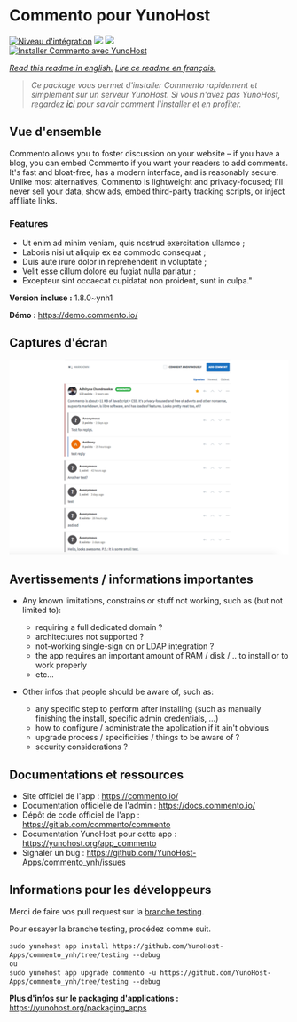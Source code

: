 # Commento pour YunoHost

[![Niveau d'intégration](https://dash.yunohost.org/integration/commento.svg)](https://dash.yunohost.org/appci/app/commento) ![](https://ci-apps.yunohost.org/ci/badges/commento.status.svg) ![](https://ci-apps.yunohost.org/ci/badges/commento.maintain.svg)  
[![Installer Commento avec YunoHost](https://install-app.yunohost.org/install-with-yunohost.svg)](https://install-app.yunohost.org/?app=commento)

*[Read this readme in english.](./README.md)*
*[Lire ce readme en français.](./README_fr.md)*

> *Ce package vous permet d'installer Commento rapidement et simplement sur un serveur YunoHost.
Si vous n'avez pas YunoHost, regardez [ici](https://yunohost.org/#/install) pour savoir comment l'installer et en profiter.*

## Vue d'ensemble

Commento allows you to foster discussion on your website – if you have a blog, you can embed Commento if you want your readers to add comments. It's fast and bloat-free, has a modern interface, and is reasonably secure. Unlike most alternatives, Commento is lightweight and privacy-focused; I'll never sell your data, show ads, embed third-party tracking scripts, or inject affiliate links.

### Features

- Ut enim ad minim veniam, quis nostrud exercitation ullamco ;
- Laboris nisi ut aliquip ex ea commodo consequat ;
- Duis aute irure dolor in reprehenderit in voluptate ;
- Velit esse cillum dolore eu fugiat nulla pariatur ;
- Excepteur sint occaecat cupidatat non proident, sunt in culpa."


**Version incluse :** 1.8.0~ynh1

**Démo :** https://demo.commento.io/

## Captures d'écran

![](./doc/screenshots/Screenshot.png)

## Avertissements / informations importantes

* Any known limitations, constrains or stuff not working, such as (but not limited to):
    * requiring a full dedicated domain ?
    * architectures not supported ?
    * not-working single-sign on or LDAP integration ?
    * the app requires an important amount of RAM / disk / .. to install or to work properly
    * etc...

* Other infos that people should be aware of, such as:
    * any specific step to perform after installing (such as manually finishing the install, specific admin credentials, ...)
    * how to configure / administrate the application if it ain't obvious
    * upgrade process / specificities / things to be aware of ?
    * security considerations ?

## Documentations et ressources

* Site officiel de l'app : https://commento.io/
* Documentation officielle de l'admin : https://docs.commento.io/
* Dépôt de code officiel de l'app : https://gitlab.com/commento/commento
* Documentation YunoHost pour cette app : https://yunohost.org/app_commento
* Signaler un bug : https://github.com/YunoHost-Apps/commento_ynh/issues

## Informations pour les développeurs

Merci de faire vos pull request sur la [branche testing](https://github.com/YunoHost-Apps/commento_ynh/tree/testing).

Pour essayer la branche testing, procédez comme suit.
```
sudo yunohost app install https://github.com/YunoHost-Apps/commento_ynh/tree/testing --debug
ou
sudo yunohost app upgrade commento -u https://github.com/YunoHost-Apps/commento_ynh/tree/testing --debug
```

**Plus d'infos sur le packaging d'applications :** https://yunohost.org/packaging_apps